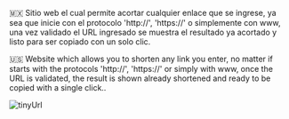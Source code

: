 🇲🇽 Sitio web el cual permite acortar cualquier enlace que se ingrese, ya sea que inicie con el protocolo 'http://', 'https://' o simplemente con www, una vez validado el URL 
ingresado se muestra el resultado ya acortado y listo para ser copiado con un solo clic.

🇺🇸 Website which allows you to shorten any link you enter, no matter if starts with the protocols 'http://', 'https://' or simply with www, once the URL is validated, the result 
is shown already shortened and ready to be copied with a single click.. 

![tinyUrl](https://github.com/MauricioBarrueta/tinyUrl/assets/60496232/0f283b84-b552-405c-b8de-d0e98c4c23f1)
